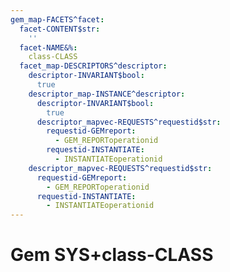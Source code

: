 ```yaml
---
gem_map-FACETS^facet:
  facet-CONTENT$str:
    ''
  facet-NAME&%:
    class-CLASS
  facet_map-DESCRIPTORS^descriptor:
    descriptor-INVARIANT$bool:
      true
    descriptor_map-INSTANCE^descriptor:
      descriptor-INVARIANT$bool:
        true
      descriptor_mapvec-REQUESTS^requestid$str:
        requestid-GEMreport:
          - GEM_REPORToperationid
        requestid-INSTANTIATE:
          - INSTANTIATEoperationid
    descriptor_mapvec-REQUESTS^requestid$str:
      requestid-GEMreport:
        - GEM_REPORToperationid
      requestid-INSTANTIATE:
        - INSTANTIATEoperationid
---
```

# Gem SYS+class-CLASS

